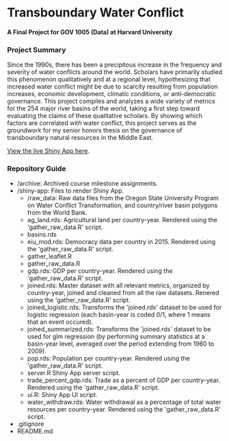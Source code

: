 # Transboundary Water Conflict
#### A Final Project for GOV 1005 (Data) at Harvard University

### Project Summary
Since the 1990s, there has been a precipitous increase in the frequency and severity of water conflicts around the world. Scholars have primarily studied this phenomenon qualitatively and at a regional level, hypothesizing that increased water conflict might be due to scarcity resulting from population increases, economic development, climatic conditions, or anti-democratic governance. This project compiles and analyzes a wide variety of metrics for the 254 major river basins of the world, taking a first step toward evaluating the claims of these qualitative scholars. By showing which factors are correlated with water conflict, this project serves as the groundwork for my senior honors thesis on the governance of transboundary natural resources in the Middle East.

[View the live Shiny App here](https://wyatthurt.shinyapps.io/water_conflict/).

### Repository Guide
* /archive: Archived course milestone assignments.
* /shiny-app: Files to render Shiny App.
    * /raw_data: Raw data files from the Oregon State University Program on Water Conflict Transformation, and country/river basin polygons from the World Bank.
    * ag_land.rds: Agricultural land per country-year. Rendered using the 'gather_raw_data.R' script.
    * basins.rds
    * eiu_mod.rds: Democracy data per country in 2015. Rendered using the 'gather_raw_data.R' script.
    * gather_leaflet.R
    * gather_raw_data.R
    * gdp.rds: GDP per country-year. Rendered using the 'gather_raw_data.R' script.
    * joined.rds: Master dataset with all relevant metrics, organized by country-year, joined and cleaned from all the raw datasets. Renered using the 'gather_raw_data.R' script.
    * joined_logistic.rds: Transforms the 'joined.rds' dataset to be used for logistic regression (each basin-year is coded 0/1, where 1 means that an event occured).
    * joined_summarized.rds: Transforms the 'joined.rds' dataset to be used for glm regression (by performing summary statistics at a basin-year level, averaged over the period extending from 1960 to 2009).
    * pop.rds: Population per country-year. Rendered using the 'gather_raw_data.R' script.
    * server.R Shiny App server script.
    * trade_percent_gdp.rds: Trade as a percent of GDP per country-year. Rendered using the 'gather_raw_data.R' script.
    * ui.R: Shiny App UI script.
    * water_withdraw.rds: Water withdrawal as a percentage of total water resources per country-year. Rendered using the 'gather_raw_data.R' script.
* .gitignore
* README.md



